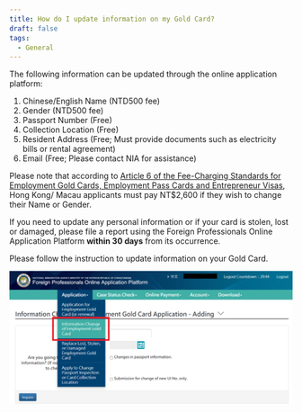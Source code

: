 ```yaml
---
title: How do I update information on my Gold Card?
draft: false
tags:
  - General
---
```

The following information can be updated through the online application platform:

1. Chinese/English Name (NTD500 fee)
2. Gender (NTD500 fee)
3. Passport Number (Free)
4. Collection Location (Free)
5. Resident Address (Free; Must provide documents such as electricity bills or rental agreement)
6. Email (Free; Please contact NIA for assistance)

Please note that according to [Article 6 of the Fee-Charging Standards for Employment Gold Cards, Employment Pass Cards and Entrepreneur Visas](https://law.moj.gov.tw/ENG/LawClass/LawAll.aspx?pcode=D0080205 " to Fee-Charging Standards for Employment Gold Cards, Employment Pass Cards and Entrepreneur Visas"), Hong Kong/ Macau applicants must pay NT$2,600 if they wish to change their Name or Gender.

If you need to update any personal information or if your card is stolen, lost or damaged, please file a report using the Foreign Professionals Online Application Platform **within 30 days** from its occurrence.

Please follow the instruction to update information on your Gold Card.

![change information_eng](/cms-uploads/change-information.png)